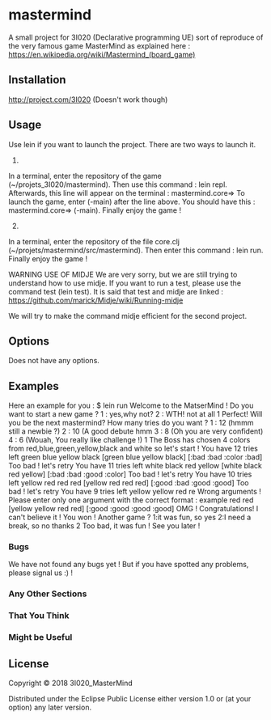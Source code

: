 # mastermind

A small project for 3I020 (Declarative programming UE) sort of reproduce of the very famous game MasterMind as explained here :
https://en.wikipedia.org/wiki/Mastermind_(board_game)

## Installation

http://project.com/3I020 (Doesn't work though)

## Usage

Use lein if you want to launch the project.
There are two ways to launch it.

1)
In a terminal, enter the repository of the game (~/projets_3I020/mastermind).
Then use this command : lein repl.
Afterwards, this line will appear on the terminal :
mastermind.core=>
To launch the game, enter (-main) after the line above.
You should have this : mastermind.core=> (-main).
Finally enjoy the game !

2)
In a terminal, enter the repository of the file core.clj (~/projets/mastermind/src/mastermind).
Then enter this command : lein run.
Finally enjoy the game !



WARNING USE OF MIDJE
We are very sorry, but we are still trying to understand how to use midje.
If you want to run a test, please use the command test (lein test).
It is said that test and midje are linked : 
https://github.com/marick/Midje/wiki/Running-midje

We will try to make the command midje efficient for the second project.

## Options

Does not have any options.

## Examples

Here an example for you :
$ lein run
Welcome to the MatserMind ! Do you want to start a new game ?
1 : yes,why not?
2 : WTH! not at all
1
Perfect! Will you be the next mastermind?
How many tries do you want ?
1 : 12 (hmmm still a newbie ?)
2 : 10 (A good debute hmm
3 : 8 (Oh you are very confident)
4 : 6 (Wouah, You really like challenge !)
1
The Boss has chosen 4 colors from red,blue,green,yellow,black and white so let's start !
You have 12 tries left
green
blue
yellow
black
[green blue yellow black]
[:bad :bad :color :bad]
Too bad ! let's retry
You have 11 tries left
white 
black
red
yellow
[white black red yellow]
[:bad :bad :good :color]
Too bad ! let's retry
You have 10 tries left
yellow
red 
red
red
[yellow red red red]
[:good :bad :good :good]
Too bad ! let's retry
You have 9 tries left
yellow
yellow
red
re
Wrong arguments ! Please enter only one argument with the correct format : example red
red
[yellow yellow red red]
[:good :good :good :good]
OMG ! Congratulations! I can't believe it ! You won ! Another game ? 
1:it was fun, so yes
2:I need a break, so no thanks
2
Too bad, it was fun ! See you later !

### Bugs

We have not found any bugs yet ! 
But if you have spotted any problems, please signal us :) !

### Any Other Sections
### That You Think
### Might be Useful

## License

Copyright © 2018 3I020_MasterMind

Distributed under the Eclipse Public License either version 1.0 or (at
your option) any later version.
